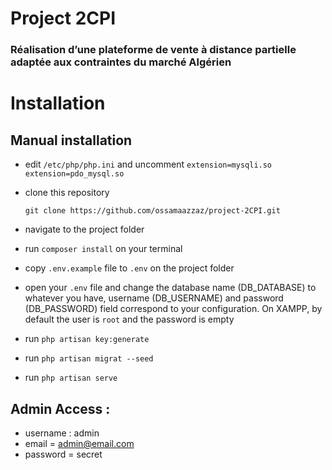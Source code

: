 # Project 2CPI 
### Réalisation d’une plateforme de vente à distance partielle adaptée aux contraintes du marché Algérien




# Installation

## Manual installation


- edit `/etc/php/php.ini` and uncomment 
	`extension=mysqli.so
	extension=pdo_mysql.so`
- clone this repository

	`git clone https://github.com/ossamaazzaz/project-2CPI.git`

- navigate to the project folder
- run `composer install` on your terminal
- copy `.env.example` file to `.env` on the project folder
- open your `.env` file and change the database name (DB_DATABASE) to whatever you have, username (DB_USERNAME) and password (DB_PASSWORD) field correspond to your configuration. On XAMPP, by default the user is `root` and the password is empty
- run `php artisan key:generate`
- run `php artisan migrat --seed`
- run `php artisan serve`

## Admin Access :
- username : admin
- email = admin@email.com
- password = secret

 